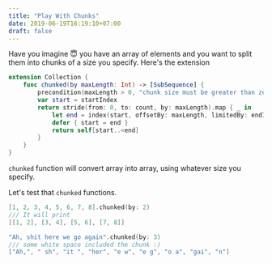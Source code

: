 ```yaml
---
title: "Play With Chunks"
date: 2019-06-19T16:19:10+07:00
draft: false
---
```


Have you imagine 😇 you have an array of elements and you want to split them into chunks of a size you specify. Here's the extension

```swift
extension Collection {
    func chunked(by maxLength: Int) -> [SubSequence] {
        precondition(maxLength > 0, "chunk size must be greater than zero")
        var start = startIndex
        return stride(from: 0, to: count, by: maxLength).map { _ in
            let end = index(start, offsetBy: maxLength, limitedBy: endIndex) ?? endIndex
            defer { start = end }
            return self[start..<end]
        }
    }
}
```

`chunked` function will convert array into array, using whatever size you specify. 

Let's test that `chunked` functions.

```swift
[1, 2, 3, 4, 5, 6, 7, 8].chunked(by: 2)
/// It will print
[[1, 2], [3, 4], [5, 6], [7, 8]]

"Ah, shit here we go again".chunked(by: 3)
/// some white space included the chunk :)
["Ah,", " sh", "it ", "her", "e w", "e g", "o a", "gai", "n"]
```

